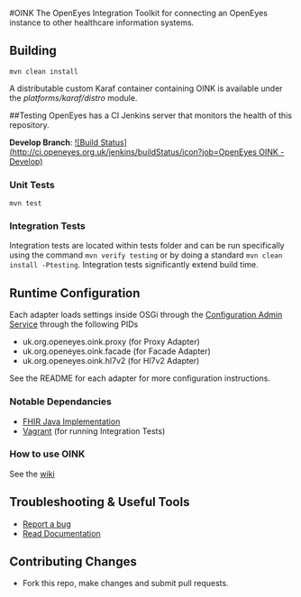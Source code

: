 #OINK
The OpenEyes Integration Toolkit for connecting an OpenEyes instance to other healthcare information systems.

## Building
```
mvn clean install
```
A distributable custom Karaf container containing OINK is available under the *platforms/karaf/distro* module. 


##Testing
OpenEyes has a CI Jenkins server that monitors the health of this repository.

**Develop Branch**: [![Build Status](http://ci.openeyes.org.uk/jenkins/buildStatus/icon?job=OpenEyes OINK - Develop)](http://ci.openeyes.org.uk/jenkins/job/OpenEyes%20OINK%20-%20Develop/)

### Unit Tests
```
mvn test
```

### Integration Tests
Integration tests are located within tests folder and can be run specifically using the command `mvn verify testing` or by doing a standard `mvn clean install -Ptesting`. Integration tests significantly extend build time.


## Runtime Configuration
Each adapter loads settings inside OSGi through the [Configuration Admin Service](http://felix.apache.org/documentation/subprojects/apache-felix-config-admin.html) through the following PIDs

* uk.org.openeyes.oink.proxy   (for Proxy Adapter)
* uk.org.openeyes.oink.facade  (for Facade Adapter)
* uk.org.openeyes.oink.hl7v2   (for Hl7v2 Adapter)

See the README for each adapter for more configuration instructions.

### Notable Dependancies
- [FHIR Java Implementation](http://www.hl7.org/implement/standards/fhir/downloads.html)
- [Vagrant](vagrantup.com) (for running Integration Tests)


### How to use OINK
See the [wiki](https://openeyes.atlassian.net/wiki/display/OINK/Using+OINK)


## Troubleshooting & Useful Tools
- [Report a bug](https://openeyes.atlassian.net/secure/Dashboard.jspa)
- [Read Documentation](https://openeyes.atlassian.net/wiki/dashboard.action)

## Contributing Changes
- Fork this repo, make changes and submit pull requests.
